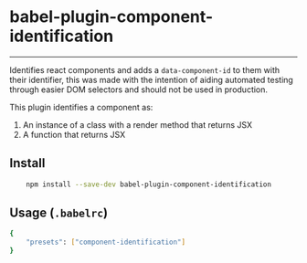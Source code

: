 # babel-plugin-component-identification
***

Identifies react components and adds a `data-component-id` to them with their identifier, this was made with the intention of aiding automated testing through easier DOM selectors and should not be used in production.

This plugin identifies a component as:

1. An instance of a class with a render method that returns JSX
2. A function that returns JSX

## Install

```sh
    npm install --save-dev babel-plugin-component-identification
```

## Usage (`.babelrc`)

```sh
{
    "presets": ["component-identification"]
}
```
